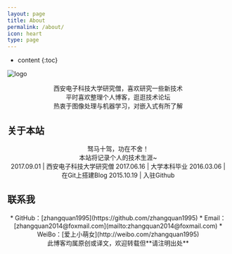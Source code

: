 ```yaml
---
layout: page
title: About
permalink: /about/
icon: heart
type: page
---
```


* content
{:toc}

![logo](http://i4.bvimg.com/639183/103fb079c0c3a9f9.png)

<center>西安电子科技大学研究僧，喜欢研究一些新技术</center>

<center>平时喜欢整理个人博客，逛逛技术论坛</center>

<center>热衷于图像处理与机器学习，对嵌入式有所了解</center>

## 关于本站 

<center>
驽马十驾，功在不舍！
</center>
<center>
本站将记录个人的技术生涯~
</center>

<center>
2017.09.01 | 西安电子科技大学研究僧
2017.06.16 | 大学本科毕业 
2016.03.06 | 在Git上搭建Blog
2015.10.19 | 入驻Github 
</center>

## 联系我

<center>
* GitHub：[zhangquan1995](https://github.com/zhangquan1995)
* Email：[zhangquan2014@foxmail.com](mailto:zhangquan2014@foxmail.com)
* WeiBo：[爱上小萌女](http://weibo.com/zhangquan1995)
</center>
<center>
此博客均属原创或译文，欢迎转载但**请注明出处**
</center>


